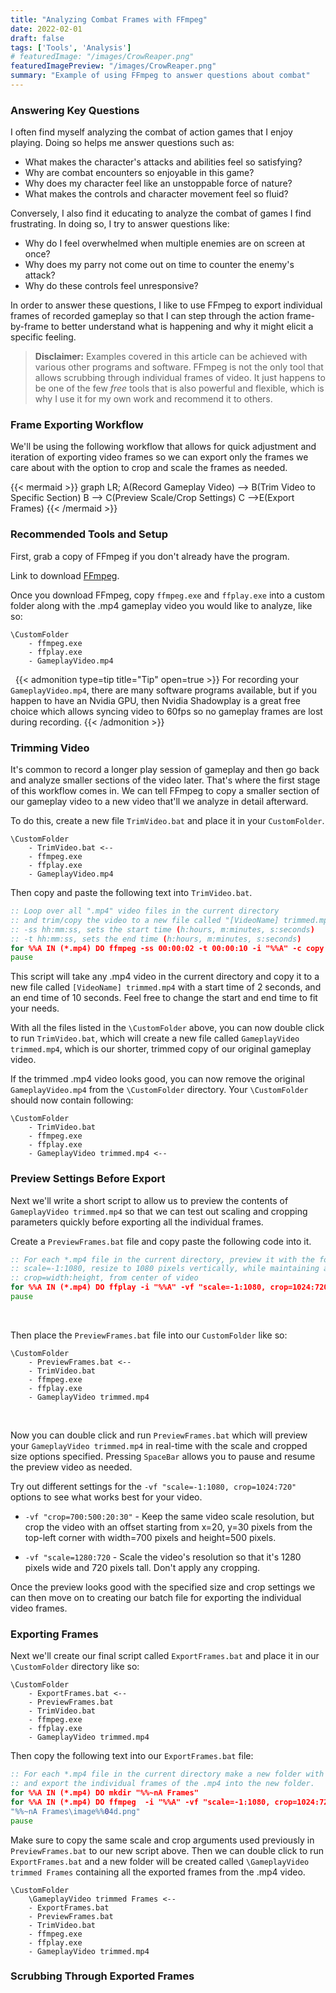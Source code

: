 ```yaml
---
title: "Analyzing Combat Frames with FFmpeg"
date: 2022-02-01
draft: false
tags: ['Tools', 'Analysis']
# featuredImage: "/images/CrowReaper.png"
featuredImagePreview: "/images/CrowReaper.png"
summary: "Example of using FFmpeg to answer questions about combat"
---
```


### Answering Key Questions

I often find myself analyzing the combat of action games that I enjoy playing.  Doing so helps me answer questions such as:
* What makes the character's attacks and abilities feel so satisfying? 
* Why are combat encounters so enjoyable in this game?  
* Why does my character feel like an unstoppable force of nature?
* What makes the controls and character movement feel so fluid?


Conversely, I also find it educating to analyze the combat of games I find frustrating.  In doing so, I try to answer questions like:
* Why do I feel overwhelmed when multiple enemies are on screen at once?
* Why does my parry not come out on time to counter the enemy's attack?
* Why do these controls feel unresponsive?


In order to answer these questions, I like to use FFmpeg to export individual frames of recorded gameplay so that I can step through the action frame-by-frame to better understand what is happening and why it might elicit a specific feeling.


> __Disclaimer:__ Examples covered in this article can be achieved with various other programs and software.  FFmpeg is not the only tool that allows scrubbing through individual frames of video.  It just happens to be one of the few _free_ tools that is also powerful and flexible, which is why I use it for my own work and recommend it to others.


### Frame Exporting Workflow

We'll be using the following workflow that allows for quick adjustment and iteration of exporting video frames so we can export only the frames we care about with the option to crop and scale the frames as needed.


{{< mermaid >}}
graph LR;
    A(Record Gameplay Video) --> B(Trim Video to Specific Section)
    B --> C(Preview Scale/Crop Settings)
    C -->E(Export Frames)
{{< /mermaid >}}



### Recommended Tools and Setup

First, grab a copy of FFmpeg if you don't already have the program.

Link to download [FFmpeg](https://ffmpeg.org/).


Once you download FFmpeg, copy `ffmpeg.exe` and `ffplay.exe` into a custom folder along with the .mp4 gameplay video you would like to analyze, like so: 

```
\CustomFolder
    - ffmpeg.exe
    - ffplay.exe
    - GameplayVideo.mp4
```

&nbsp;
{{< admonition type=tip title="Tip" open=true >}}
For recording your `GameplayVideo.mp4`, there are many software programs available, but if you happen to have an Nvidia GPU, then Nvidia Shadowplay is a great free choice which allows syncing video to 60fps so no gameplay frames are lost during recording.
{{< /admonition >}}

### Trimming Video 

It's common to record a longer play session of gameplay and then go back and analyze smaller sections of the video later.  That's where the first stage of this workflow comes in. We can tell FFmpeg to copy a smaller section of our gameplay video to a new video that'll we analyze in detail afterward.

To do this, create a new file `TrimVideo.bat` and place it in your `CustomFolder`.

```
\CustomFolder
    - TrimVideo.bat <--
    - ffmpeg.exe
    - ffplay.exe
    - GameplayVideo.mp4
```

Then copy and paste the following text into `TrimVideo.bat`.

```bat
:: Loop over all ".mp4" video files in the current directory 
:: and trim/copy the video to a new file called "[VideoName] trimmed.mp4"
:: -ss hh:mm:ss, sets the start time (h:hours, m:minutes, s:seconds)
:: -t hh:mm:ss, sets the end time (h:hours, m:minutes, s:seconds)
for %%A IN (*.mp4) DO ffmpeg -ss 00:00:02 -t 00:00:10 -i "%%A" -c copy "%%~nA trimmed.mp4"
pause
```
 This script will take any .mp4 video in the current directory and copy it to a new file called `[VideoName] trimmed.mp4` with a start time of 2 seconds, and an end time of 10 seconds.  Feel free to change the start and end time to fit your needs.


With all the files listed in the `\CustomFolder` above, you can now double click to run `TrimVideo.bat`, which will create a new file called `GameplayVideo trimmed.mp4`, which is our shorter, trimmed copy of our original gameplay video. 

If the trimmed .mp4 video looks good, you can now remove the original `GameplayVideo.mp4` from the `\CustomFolder` directory.  Your `\CustomFolder` should now contain following:

```
\CustomFolder
    - TrimVideo.bat
    - ffmpeg.exe
    - ffplay.exe
    - GameplayVideo trimmed.mp4 <--
```


### Preview Settings Before Export
Next we'll write a short script to allow us to preview the contents of `GameplayVideo trimmed.mp4` so that we can test out scaling and cropping parameters quickly before exporting all the individual frames.

Create a `PreviewFrames.bat` file and copy paste the following code into it.


```bat
:: For each *.mp4 file in the current directory, preview it with the following settings:
:: scale=-1:1080, resize to 1080 pixels vertically, while maintaining aspect ratio of video.
:: crop=width:height, from center of video
for %%A IN (*.mp4) DO ffplay -i "%%A" -vf "scale=-1:1080, crop=1024:720"
pause
```

&nbsp;

Then place the `PreviewFrames.bat` file into our `CustomFolder` like so:

```
\CustomFolder
    - PreviewFrames.bat <--
    - TrimVideo.bat
    - ffmpeg.exe
    - ffplay.exe
    - GameplayVideo trimmed.mp4
```
&nbsp;

Now you can double click and run `PreviewFrames.bat` which will preview your `GameplayVideo trimmed.mp4` in real-time with the scale and cropped size options specified. Pressing `SpaceBar` allows you to pause and resume the preview video as needed.

Try out different settings for the `-vf "scale=-1:1080, crop=1024:720"` options to see what works best for your video. 

* `-vf "crop=700:500:20:30"` - Keep the same video scale resolution, but crop the video with an offset starting from x=20, y=30 pixels from the top-left corner with width=700 pixels and height=500 pixels.

* `-vf "scale=1280:720` - Scale the video's resolution so that it's 1280 pixels wide and 720 pixels tall.  Don't apply any cropping. 

Once the preview looks good with the specified size and crop settings we can then move on to creating our batch file for exporting the individual video frames.


### Exporting Frames

Next we'll create our final script called `ExportFrames.bat` and place it in our `\CustomFolder` directory like so:

```
\CustomFolder
    - ExportFrames.bat <--
    - PreviewFrames.bat
    - TrimVideo.bat
    - ffmpeg.exe
    - ffplay.exe
    - GameplayVideo trimmed.mp4
```

Then copy the following text into our `ExportFrames.bat` file:

```bat
:: For each *.mp4 file in the current directory make a new folder with the same name
:: and export the individual frames of the .mp4 into the new folder.
for %%A IN (*.mp4) DO mkdir "%%~nA Frames" 
for %%A IN (*.mp4) DO ffmpeg  -i "%%A" -vf "scale=-1:1080, crop=1024:720" ^
"%%~nA Frames\image%%04d.png" 
pause
```

Make sure to copy the same scale and crop arguments used previously in `PreviewFrames.bat` to our new script above.  Then we can double click to run `ExportFrames.bat` and a new folder will be created called `\GameplayVideo trimmed Frames` containing all the exported frames from the .mp4 video.



```
\CustomFolder
    \GameplayVideo trimmed Frames <--
    - ExportFrames.bat
    - PreviewFrames.bat
    - TrimVideo.bat
    - ffmpeg.exe
    - ffplay.exe
    - GameplayVideo trimmed.mp4
```


### Scrubbing Through Exported Frames

<!-- ![Image1](/images/CrowReaper.png) -->

<!-- ![Image2](/images/ChompyHead.png) -->



<!-- Example Video>

<!-- {{< rawhtml >}} 

<video width=100% controls autoplay loop>
    <source src="/videos/JediMap.mp4" type="video/mp4">
    Your browser does not support the video tag.  
</video>

{{< /rawhtml >}} -->


